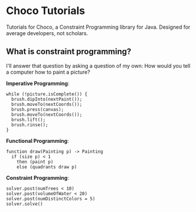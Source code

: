 # Choco Tutorials

Tutorials for Choco, a Constraint Programming library for Java. Designed for average developers, not scholars.

## What is constraint programming?

I'll answer that question by asking a question of my own: How would you tell a computer how to paint a picture?

**Imperative Programming**:

    while (!picture.isComplete()) {
      brush.dipInto(nextPaint());
      brush.moveTo(nextCoords());
      brush.press(canvas);
      brush.moveTo(nextCoords());
      brush.lift();
      brush.rinse();
    }

**Functional Programming**:

    function draw(Painting p) -> Painting
      if (size p) < 1
        then (paint p)
        else (quadrants draw p)

**Constraint Programming**:

    solver.post(numTrees < 10)
    solver.post(volumeOfWater < 20)
    solver.post(numDistinctColors = 5)
    solver.solve()

